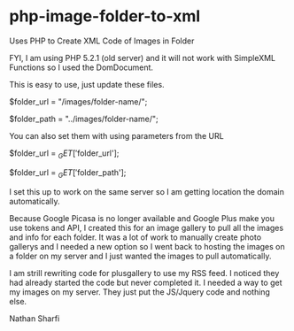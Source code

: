 # php-image-folder-to-xml
Uses PHP to Create XML Code of Images in Folder

FYI, I am using PHP 5.2.1 (old server) and it will not work with SimpleXML Functions so I used the DomDocument.

This is easy to use, just update these files.

$folder_url = "/images/folder-name/";

$folder_path = "../images/folder-name/";

You can also set them with using parameters from the URL

$folder_url = $_GET['$folder_url'];

$folder_url = $_GET['$folder_path'];

I set this up to work on the same server so I am getting location the domain automatically.

Because Google Picasa is no longer available and Google Plus make you use tokens and API, I created this for an image gallery to pull all the images and info for each folder. It was a lot of work to manually create photo gallerys and I needed a new option so I went back to hosting the images on a folder on my server and I just wanted the images to pull automatically.

I am strill rewriting code for plusgallery to use my RSS feed. I noticed they had already started the code but never completed it. I needed a way to get my images on my server. They just put the JS/Jquery code and nothing else.

Nathan Sharfi
